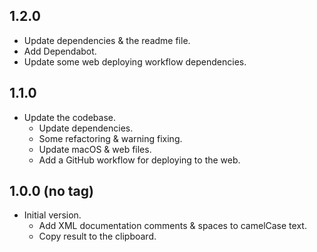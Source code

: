 ## 1.2.0

- Update dependencies & the readme file.
- Add Dependabot.
- Update some web deploying workflow dependencies.

## 1.1.0

- Update the codebase.
  - Update dependencies.
  - Some refactoring & warning fixing.
  - Update macOS & web files.
  - Add a GitHub workflow for deploying to the web.

## 1.0.0 (no tag)

- Initial version.
  - Add XML documentation comments & spaces to camelCase text.
  - Copy result to the clipboard.
